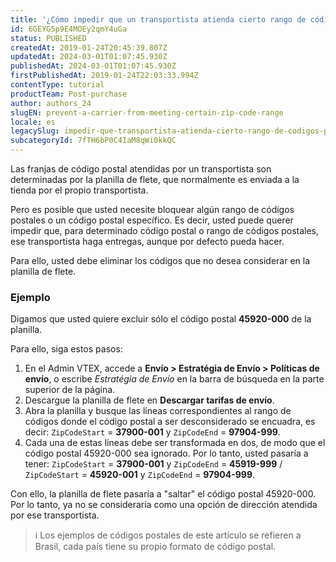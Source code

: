 ```yaml
---
title: '¿Cómo impedir que un transportista atienda cierto rango de códigos postales?'
id: 6GEYG5p9E4MOEy2qmY4uGa
status: PUBLISHED
createdAt: 2019-01-24T20:45:39.807Z
updatedAt: 2024-03-01T01:07:45.930Z
publishedAt: 2024-03-01T01:07:45.930Z
firstPublishedAt: 2019-01-24T22:03:33.994Z
contentType: tutorial
productTeam: Post-purchase
author: authors_24
slugEN: prevent-a-carrier-from-meeting-certain-zip-code-range
locale: es
legacySlug: impedir-que-transportista-atienda-cierto-rango-de-codigos-postales
subcategoryId: 7fTH6bP0C4IaM8qWi0kkQC
---
```


Las franjas de código postal atendidas por un transportista son determinadas por la planilla de flete, que normalmente es enviada a la tienda por el propio transportista.

Pero es posible que usted necesite bloquear algún rango de códigos postales o un código postal específico. Es decir, usted puede querer impedir que, para determinado código postal o rango de códigos postales, ese transportista haga entregas, aunque por defecto pueda hacer.

Para ello, usted debe eliminar los códigos que no desea considerar en la planilla de flete.

### Ejemplo

Digamos que usted quiere excluir sólo el código postal __45920-000__ de la planilla.

Para ello, siga estos pasos:

1. En el Admin VTEX, accede a **Envío > Estratégia de Envío > Políticas de envío**, o escribe *Estratégia de Envío* en la barra de búsqueda en la parte superior de la página.  
2. Descargue la planilla de flete en **Descargar tarifas de envío**.   
3. Abra la planilla y busque las líneas correspondientes al rango de códigos donde el código postal a ser desconsiderado se encuadra, es decir: `ZipCodeStart` = __37900-001__ y `ZipCodeEnd` = __97904-999__.   
4. Cada una de estas líneas debe ser transformada en dos, de modo que el código postal 45920-000 sea ignorado. Por lo tanto, usted pasaría a tener: `ZipCodeStart` = __37900-001__ y `ZipCodeEnd` = __45919-999__ / `ZipCodeStart` = __45920-001__ y `ZipCodeEnd` = __97904-999__.

Con ello, la planilla de flete pasaría a "saltar" el código postal 45920-000. Por lo tanto, ya no se consideraría como una opción de dirección atendida por ese transportista.

>ℹ️ Los ejemplos de códigos postales de este artículo se refieren a Brasil, cada país tiene su propio formato de código postal.
